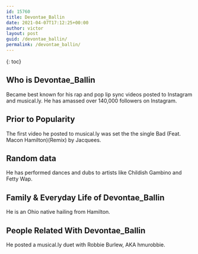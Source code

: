 ```yaml
---
id: 15760
title: Devontae_Ballin
date: 2021-04-07T17:12:25+00:00
author: victor
layout: post
guid: /devontae_ballin/
permalink: /devontae_ballin/
---
```



{: toc}


## Who is Devontae_Ballin



Became best known for his rap and pop lip sync videos posted to Instagram and musical.ly. He has amassed over 140,000 followers on Instagram. 

                
                
                
## Prior to Popularity



The first video he posted to musical.ly was set the the single Bad (Feat. Macon Hamilton)(Remix) by Jacquees. 

                
                
                
## Random data



He has performed dances and dubs to artists like Childish Gambino and Fetty Wap. 

                
                
                
## Family & Everyday Life of Devontae_Ballin



He is an Ohio native hailing from Hamilton.

                
                
                
## People Related With Devontae_Ballin



He posted a musical.ly duet with Robbie Burlew, AKA hmurobbie. 

                
              
            
          
          
          